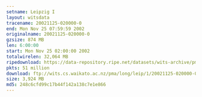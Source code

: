 ```yaml
---
setname: Leipzig I
layout: witsdata
tracename: 20021125-020000-0
end: Mon Nov 25 07:59:59 2002
originalname: 20021125-020000-0
gzsize: 874 MB
len: 6:00:00
start: Mon Nov 25 02:00:00 2002
totalwirelen: 32,064 MB
ripedownload: https://data-repository.ripe.net/datasets/wits-archive/pma/long/leip/1/20021125-020000-0.gz
pkts: 51 million
download: ftp://wits.cs.waikato.ac.nz/pma/long/leip/1/20021125-020000-0.gz
size: 3,924 MB
md5: 248c6cfd99c17b44f142a138c7e1e866
---
```

